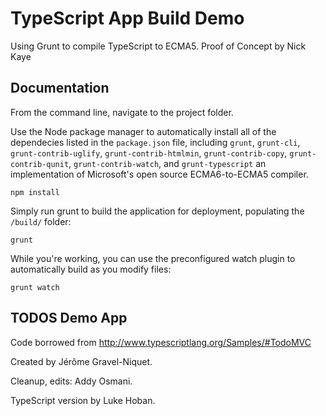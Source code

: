 TypeScript App Build Demo
=========================
Using Grunt to compile TypeScript to ECMA5.  Proof of Concept by Nick Kaye

## Documentation

From the command line, navigate to the project folder.

Use the Node package manager to automatically install all of the dependecies listed in the `package.json` file,
including `grunt`, `grunt-cli`, `grunt-contrib-uglify`, `grunt-contrib-htmlmin`, `grunt-contrib-copy`,
`grunt-contrib-qunit`, `grunt-contrib-watch`, and `grunt-typescript` an implementation of Microsoft's open source
ECMA6-to-ECMA5 compiler.

    npm install

Simply run grunt to build the application for deployment, populating the `/build/` folder:

    grunt

While you're working, you can use the preconfigured watch plugin to automatically build as you modify files:

    grunt watch

## TODOS Demo App

Code borrowed from http://www.typescriptlang.org/Samples/#TodoMVC

Created by Jérôme Gravel-Niquet.

Cleanup, edits: Addy Osmani.

TypeScript version by Luke Hoban.
